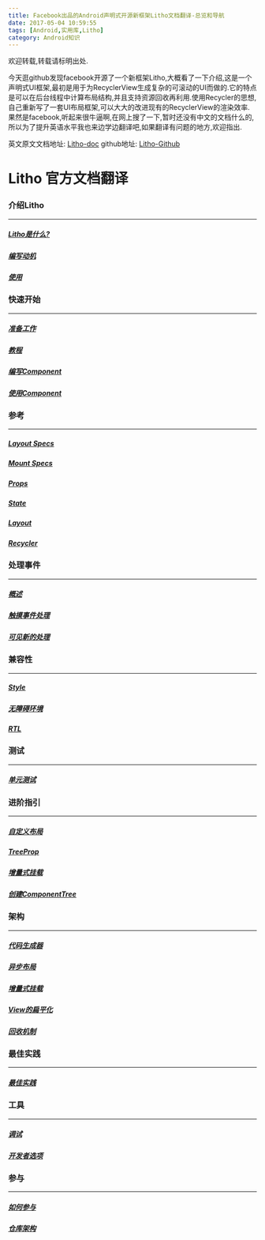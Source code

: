 ```yaml
---
title: Facebook出品的Android声明式开源新框架Litho文档翻译-总览和导航
date: 2017-05-04 10:59:55
tags: [Android,实用库,Litho]
category: Android知识
---
```


欢迎转载,转载请标明出处.

今天逛github发现facebook开源了一个新框架Litho,大概看了一下介绍,这是一个声明式UI框架,最初是用于为RecyclerView生成复杂的可滚动的UI而做的.它的特点是可以在后台线程中计算布局结构,并且支持资源回收再利用.使用Recycler的思想,自己重新写了一套UI布局框架,可以大大的改进现有的RecyclerView的渲染效率.
果然是facebook,听起来很牛逼啊,在网上搜了一下,暂时还没有中文的文档什么的,所以为了提升英语水平我也来边学边翻译吧,如果翻译有问题的地方,欢迎指出.

英文原文文档地址: [Litho-doc](http://fblitho.com/)
github地址: [Litho-Github](https://github.com/facebook/litho)

# Litho 官方文档翻译

### 介绍Litho
--- 
##### [Litho是什么?](https://shikieiki.github.io/2017/04/25/Facebook%E5%87%BA%E5%93%81%E7%9A%84Android%E5%A3%B0%E6%98%8E%E5%BC%8F%E5%BC%80%E6%BA%90%E6%96%B0%E6%A1%86%E6%9E%B6Litho%E6%96%87%E6%A1%A3%E7%BF%BB%E8%AF%91-Litho%E6%98%AF%E4%BB%80%E4%B9%88/)
##### [编写动机](https://shikieiki.github.io/2017/04/25/Facebook%E5%87%BA%E5%93%81%E7%9A%84Android%E5%A3%B0%E6%98%8E%E5%BC%8F%E5%BC%80%E6%BA%90%E6%96%B0%E6%A1%86%E6%9E%B6Litho%E6%96%87%E6%A1%A3%E7%BF%BB%E8%AF%91-%E7%BC%96%E5%86%99%E5%8A%A8%E6%9C%BA%20/)
##### [使用](https://shikieiki.github.io/2017/04/25/Facebook%E5%87%BA%E5%93%81%E7%9A%84Android%E5%A3%B0%E6%98%8E%E5%BC%8F%E5%BC%80%E6%BA%90%E6%96%B0%E6%A1%86%E6%9E%B6Litho%E6%96%87%E6%A1%A3%E7%BF%BB%E8%AF%91-%E4%BD%BF%E7%94%A8/)


### 快速开始
---
##### [准备工作](https://shikieiki.github.io/2017/04/27/Facebook%E5%87%BA%E5%93%81%E7%9A%84Android%E5%A3%B0%E6%98%8E%E5%BC%8F%E5%BC%80%E6%BA%90%E6%96%B0%E6%A1%86%E6%9E%B6Litho%E6%96%87%E6%A1%A3%E7%BF%BB%E8%AF%91-%E5%87%86%E5%A4%87%E5%B7%A5%E4%BD%9C/)
##### [教程](https://shikieiki.github.io/2017/04/27/Facebook%E5%87%BA%E5%93%81%E7%9A%84Android%E5%A3%B0%E6%98%8E%E5%BC%8F%E5%BC%80%E6%BA%90%E6%96%B0%E6%A1%86%E6%9E%B6Litho%E6%96%87%E6%A1%A3%E7%BF%BB%E8%AF%91-%E6%95%99%E7%A8%8B/)
##### [编写Component](https://shikieiki.github.io/2017/04/27/Facebook%E5%87%BA%E5%93%81%E7%9A%84Android%E5%A3%B0%E6%98%8E%E5%BC%8F%E5%BC%80%E6%BA%90%E6%96%B0%E6%A1%86%E6%9E%B6Litho%E6%96%87%E6%A1%A3%E7%BF%BB%E8%AF%91-%E7%BC%96%E5%86%99Component/)
##### [使用Component](https://shikieiki.github.io/2017/04/27/Facebook%E5%87%BA%E5%93%81%E7%9A%84Android%E5%A3%B0%E6%98%8E%E5%BC%8F%E5%BC%80%E6%BA%90%E6%96%B0%E6%A1%86%E6%9E%B6Litho%E6%96%87%E6%A1%A3%E7%BF%BB%E8%AF%91-%E4%BD%BF%E7%94%A8Component/)

### 参考
--- 
##### [Layout Specs](https://shikieiki.github.io/2017/04/28/Facebook%E5%87%BA%E5%93%81%E7%9A%84Android%E5%A3%B0%E6%98%8E%E5%BC%8F%E5%BC%80%E6%BA%90%E6%96%B0%E6%A1%86%E6%9E%B6Litho%E6%96%87%E6%A1%A3%E7%BF%BB%E8%AF%91-LayoutSpecs/)
##### [Mount Specs](https://shikieiki.github.io/2017/04/28/Facebook%E5%87%BA%E5%93%81%E7%9A%84Android%E5%A3%B0%E6%98%8E%E5%BC%8F%E5%BC%80%E6%BA%90%E6%96%B0%E6%A1%86%E6%9E%B6Litho%E6%96%87%E6%A1%A3%E7%BF%BB%E8%AF%91-MountSpecs/)
##### [Props](https://shikieiki.github.io/2017/05/02/Facebook%E5%87%BA%E5%93%81%E7%9A%84Android%E5%A3%B0%E6%98%8E%E5%BC%8F%E5%BC%80%E6%BA%90%E6%96%B0%E6%A1%86%E6%9E%B6Litho%E6%96%87%E6%A1%A3%E7%BF%BB%E8%AF%91-Props/)
##### [State](https://shikieiki.github.io/2017/05/04/Facebook%E5%87%BA%E5%93%81%E7%9A%84Android%E5%A3%B0%E6%98%8E%E5%BC%8F%E5%BC%80%E6%BA%90%E6%96%B0%E6%A1%86%E6%9E%B6Litho%E6%96%87%E6%A1%A3%E7%BF%BB%E8%AF%91-State/)
##### [Layout](https://shikieiki.github.io/2017/05/05/Facebook%E5%87%BA%E5%93%81%E7%9A%84Android%E5%A3%B0%E6%98%8E%E5%BC%8F%E5%BC%80%E6%BA%90%E6%96%B0%E6%A1%86%E6%9E%B6Litho%E6%96%87%E6%A1%A3%E7%BF%BB%E8%AF%91-Layout/)
##### [Recycler](https://shikieiki.github.io/2017/05/05/Facebook%E5%87%BA%E5%93%81%E7%9A%84Android%E5%A3%B0%E6%98%8E%E5%BC%8F%E5%BC%80%E6%BA%90%E6%96%B0%E6%A1%86%E6%9E%B6Litho%E6%96%87%E6%A1%A3%E7%BF%BB%E8%AF%91-Recycler/)

### 处理事件
--- 
##### [概述](https://shikieiki.github.io/2017/05/05/Facebook%E5%87%BA%E5%93%81%E7%9A%84Android%E5%A3%B0%E6%98%8E%E5%BC%8F%E5%BC%80%E6%BA%90%E6%96%B0%E6%A1%86%E6%9E%B6Litho%E6%96%87%E6%A1%A3%E7%BF%BB%E8%AF%91-%E4%BA%8B%E4%BB%B6%E5%A4%84%E7%90%86%E6%A6%82%E8%BF%B0/)
##### [触摸事件处理](https://shikieiki.github.io/2017/05/08/Facebook%E5%87%BA%E5%93%81%E7%9A%84Android%E5%A3%B0%E6%98%8E%E5%BC%8F%E5%BC%80%E6%BA%90%E6%96%B0%E6%A1%86%E6%9E%B6Litho%E6%96%87%E6%A1%A3%E7%BF%BB%E8%AF%91-%E8%A7%A6%E6%91%B8%E4%BA%8B%E4%BB%B6/)
##### [可见新的处理](https://shikieiki.github.io/2017/05/08/Facebook%E5%87%BA%E5%93%81%E7%9A%84Android%E5%A3%B0%E6%98%8E%E5%BC%8F%E5%BC%80%E6%BA%90%E6%96%B0%E6%A1%86%E6%9E%B6Litho%E6%96%87%E6%A1%A3%E7%BF%BB%E8%AF%91-%E5%8F%AF%E8%A7%81%E6%80%A7%E7%9A%84%E5%A4%84%E7%90%86/)

### 兼容性
---
##### [Style](https://shikieiki.github.io/2017/05/08/Facebook%E5%87%BA%E5%93%81%E7%9A%84Android%E5%A3%B0%E6%98%8E%E5%BC%8F%E5%BC%80%E6%BA%90%E6%96%B0%E6%A1%86%E6%9E%B6Litho%E6%96%87%E6%A1%A3%E7%BF%BB%E8%AF%91-Styles/)
##### [无障碍环境](https://shikieiki.github.io/2017/05/09/Facebook%E5%87%BA%E5%93%81%E7%9A%84Android%E5%A3%B0%E6%98%8E%E5%BC%8F%E5%BC%80%E6%BA%90%E6%96%B0%E6%A1%86%E6%9E%B6Litho%E6%96%87%E6%A1%A3%E7%BF%BB%E8%AF%91-%E6%97%A0%E9%9A%9C%E7%A2%8D%E7%8E%AF%E5%A2%83/)
##### [RTL](https://shikieiki.github.io/2017/05/09/Facebook%E5%87%BA%E5%93%81%E7%9A%84Android%E5%A3%B0%E6%98%8E%E5%BC%8F%E5%BC%80%E6%BA%90%E6%96%B0%E6%A1%86%E6%9E%B6Litho%E6%96%87%E6%A1%A3%E7%BF%BB%E8%AF%91-RTL/)

### 测试
---
##### [单元测试](https://shikieiki.github.io/2017/05/09/Facebook%E5%87%BA%E5%93%81%E7%9A%84Android%E5%A3%B0%E6%98%8E%E5%BC%8F%E5%BC%80%E6%BA%90%E6%96%B0%E6%A1%86%E6%9E%B6Litho%E6%96%87%E6%A1%A3%E7%BF%BB%E8%AF%91-%E5%8D%95%E5%85%83%E6%B5%8B%E8%AF%95/)

### 进阶指引
--- 
##### [自定义布局](https://shikieiki.github.io/2017/05/10/Facebook%E5%87%BA%E5%93%81%E7%9A%84Android%E5%A3%B0%E6%98%8E%E5%BC%8F%E5%BC%80%E6%BA%90%E6%96%B0%E6%A1%86%E6%9E%B6Litho%E6%96%87%E6%A1%A3%E7%BF%BB%E8%AF%91-%E8%87%AA%E5%AE%9A%E4%B9%89%E5%B8%83%E5%B1%80/)
##### [TreeProp](https://shikieiki.github.io/2017/05/10/Facebook%E5%87%BA%E5%93%81%E7%9A%84Android%E5%A3%B0%E6%98%8E%E5%BC%8F%E5%BC%80%E6%BA%90%E6%96%B0%E6%A1%86%E6%9E%B6Litho%E6%96%87%E6%A1%A3%E7%BF%BB%E8%AF%91-TreeProp/)
##### [增量式挂载](https://shikieiki.github.io/2017/05/10/Facebook%E5%87%BA%E5%93%81%E7%9A%84Android%E5%A3%B0%E6%98%8E%E5%BC%8F%E5%BC%80%E6%BA%90%E6%96%B0%E6%A1%86%E6%9E%B6Litho%E6%96%87%E6%A1%A3%E7%BF%BB%E8%AF%91-%E6%89%8B%E5%8A%A8%E5%A2%9E%E9%87%8F%E5%BC%8F%E6%8C%82%E8%BD%BD/)
##### [创建ComponentTree](https://shikieiki.github.io/2017/05/10/Facebook%E5%87%BA%E5%93%81%E7%9A%84Android%E5%A3%B0%E6%98%8E%E5%BC%8F%E5%BC%80%E6%BA%90%E6%96%B0%E6%A1%86%E6%9E%B6Litho%E6%96%87%E6%A1%A3%E7%BF%BB%E8%AF%91-%E5%88%9B%E5%BB%BA%E4%B8%80%E4%B8%AAComponentTree/)

### 架构
---
##### [代码生成器](https://shikieiki.github.io/2017/04/27/Facebook%E5%87%BA%E5%93%81%E7%9A%84Android%E5%A3%B0%E6%98%8E%E5%BC%8F%E5%BC%80%E6%BA%90%E6%96%B0%E6%A1%86%E6%9E%B6Litho%E6%96%87%E6%A1%A3%E7%BF%BB%E8%AF%91-%E4%BB%A3%E7%A0%81%E7%94%9F%E6%88%90%E5%99%A8/)
##### [异步布局](https://shikieiki.github.io/2017/04/27/Facebook%E5%87%BA%E5%93%81%E7%9A%84Android%E5%A3%B0%E6%98%8E%E5%BC%8F%E5%BC%80%E6%BA%90%E6%96%B0%E6%A1%86%E6%9E%B6Litho%E6%96%87%E6%A1%A3%E7%BF%BB%E8%AF%91-%E5%BC%82%E6%AD%A5%E5%B8%83%E5%B1%80/)
##### [增量式挂载](https://shikieiki.github.io/2017/04/27/Facebook%E5%87%BA%E5%93%81%E7%9A%84Android%E5%A3%B0%E6%98%8E%E5%BC%8F%E5%BC%80%E6%BA%90%E6%96%B0%E6%A1%86%E6%9E%B6Litho%E6%96%87%E6%A1%A3%E7%BF%BB%E8%AF%91-%E5%A2%9E%E9%87%8F%E5%BC%8F%E6%8C%82%E8%BD%BD/)
##### [View的扁平化](https://shikieiki.github.io/2017/04/27/Facebook%E5%87%BA%E5%93%81%E7%9A%84Android%E5%A3%B0%E6%98%8E%E5%BC%8F%E5%BC%80%E6%BA%90%E6%96%B0%E6%A1%86%E6%9E%B6Litho%E6%96%87%E6%A1%A3%E7%BF%BB%E8%AF%91-View%E7%9A%84%E6%89%81%E5%B9%B3%E5%8C%96/)
##### [回收机制](https://shikieiki.github.io/2017/04/27/Facebook%E5%87%BA%E5%93%81%E7%9A%84Android%E5%A3%B0%E6%98%8E%E5%BC%8F%E5%BC%80%E6%BA%90%E6%96%B0%E6%A1%86%E6%9E%B6Litho%E6%96%87%E6%A1%A3%E7%BF%BB%E8%AF%91-%E5%9B%9E%E6%94%B6%E6%9C%BA%E5%88%B6/)

### 最佳实践
---
##### [最佳实践](https://shikieiki.github.io/2017/05/10/Facebook%E5%87%BA%E5%93%81%E7%9A%84Android%E5%A3%B0%E6%98%8E%E5%BC%8F%E5%BC%80%E6%BA%90%E6%96%B0%E6%A1%86%E6%9E%B6Litho%E6%96%87%E6%A1%A3%E7%BF%BB%E8%AF%91-%E6%9C%80%E4%BD%B3%E5%AE%9E%E8%B7%B5/)

### 工具
---
##### [调试](https://shikieiki.github.io/2017/05/11/Facebook%E5%87%BA%E5%93%81%E7%9A%84Android%E5%A3%B0%E6%98%8E%E5%BC%8F%E5%BC%80%E6%BA%90%E6%96%B0%E6%A1%86%E6%9E%B6Litho%E6%96%87%E6%A1%A3%E7%BF%BB%E8%AF%91-%E8%B0%83%E8%AF%95/)
##### [开发者选项](https://shikieiki.github.io/2017/05/11/Facebook%E5%87%BA%E5%93%81%E7%9A%84Android%E5%A3%B0%E6%98%8E%E5%BC%8F%E5%BC%80%E6%BA%90%E6%96%B0%E6%A1%86%E6%9E%B6Litho%E6%96%87%E6%A1%A3%E7%BF%BB%E8%AF%91-%E5%BC%80%E5%8F%91%E8%80%85%E9%80%89%E9%A1%B9/)

### 参与
---
##### [如何参与](https://shikieiki.github.io/2017/05/11/Facebook%E5%87%BA%E5%93%81%E7%9A%84Android%E5%A3%B0%E6%98%8E%E5%BC%8F%E5%BC%80%E6%BA%90%E6%96%B0%E6%A1%86%E6%9E%B6Litho%E6%96%87%E6%A1%A3%E7%BF%BB%E8%AF%91-%E5%A6%82%E4%BD%95%E5%8F%82%E4%B8%8E/)
##### [仓库架构](https://shikieiki.github.io/2017/05/11/Facebook%E5%87%BA%E5%93%81%E7%9A%84Android%E5%A3%B0%E6%98%8E%E5%BC%8F%E5%BC%80%E6%BA%90%E6%96%B0%E6%A1%86%E6%9E%B6Litho%E6%96%87%E6%A1%A3%E7%BF%BB%E8%AF%91-%E4%BB%93%E5%BA%93%E6%9E%B6%E6%9E%84/)